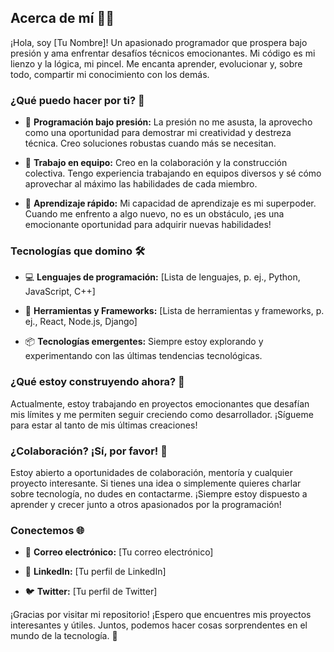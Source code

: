 ## Acerca de mí 👨‍💻

¡Hola, soy [Tu Nombre]! Un apasionado programador que prospera bajo presión y ama enfrentar desafíos técnicos emocionantes. Mi código es mi lienzo y la lógica, mi pincel. Me encanta aprender, evolucionar y, sobre todo, compartir mi conocimiento con los demás.

### ¿Qué puedo hacer por ti? 🚀

- 🌟 **Programación bajo presión:** La presión no me asusta, la aprovecho como una oportunidad para demostrar mi creatividad y destreza técnica. Creo soluciones robustas cuando más se necesitan.

- 👥 **Trabajo en equipo:** Creo en la colaboración y la construcción colectiva. Tengo experiencia trabajando en equipos diversos y sé cómo aprovechar al máximo las habilidades de cada miembro.

- 🧠 **Aprendizaje rápido:** Mi capacidad de aprendizaje es mi superpoder. Cuando me enfrento a algo nuevo, no es un obstáculo, ¡es una emocionante oportunidad para adquirir nuevas habilidades!

### Tecnologías que domino 🛠️

- 💻 **Lenguajes de programación:** [Lista de lenguajes, p. ej., Python, JavaScript, C++]

- 🧰 **Herramientas y Frameworks:** [Lista de herramientas y frameworks, p. ej., React, Node.js, Django]

- 📦 **Tecnologías emergentes:** Siempre estoy explorando y experimentando con las últimas tendencias tecnológicas.

### ¿Qué estoy construyendo ahora? 🔨

Actualmente, estoy trabajando en proyectos emocionantes que desafían mis límites y me permiten seguir creciendo como desarrollador. ¡Sígueme para estar al tanto de mis últimas creaciones!

### ¿Colaboración? ¡Sí, por favor! 🤝

Estoy abierto a oportunidades de colaboración, mentoría y cualquier proyecto interesante. Si tienes una idea o simplemente quieres charlar sobre tecnología, no dudes en contactarme. ¡Siempre estoy dispuesto a aprender y crecer junto a otros apasionados por la programación!

### Conectemos 🌐

- 📧 **Correo electrónico:** [Tu correo electrónico]

- 💼 **LinkedIn:** [Tu perfil de LinkedIn]

- 🐦 **Twitter:** [Tu perfil de Twitter]

¡Gracias por visitar mi repositorio! ¡Espero que encuentres mis proyectos interesantes y útiles. Juntos, podemos hacer cosas sorprendentes en el mundo de la tecnología. 🚀
